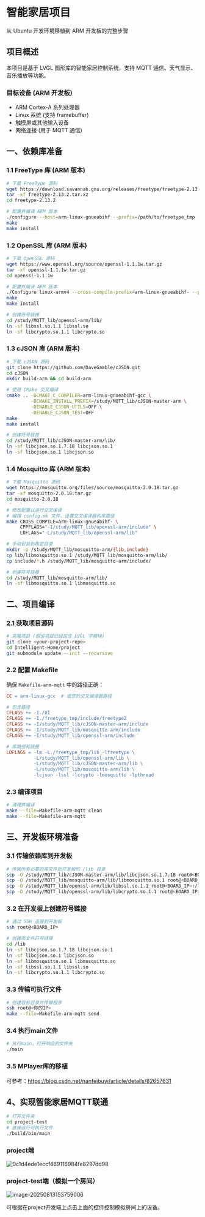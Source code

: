 # 智能家居项目

从 Ubuntu 开发环境移植到 ARM 开发板的完整步骤

## 项目概述

本项目是基于 LVGL 图形库的智能家居控制系统，支持 MQTT 通信、天气显示、音乐播放等功能。

### 目标设备 (ARM 开发板)

- ARM Cortex-A 系列处理器
- Linux 系统 (支持 framebuffer)
- 触摸屏或其他输入设备
- 网络连接 (用于 MQTT 通信)

## 一、依赖库准备

### 1.1 FreeType 库 (ARM 版本)

```bash
# 下载 FreeType 源码
wget https://download.savannah.gnu.org/releases/freetype/freetype-2.13.2.tar.xz
tar -xf freetype-2.13.2.tar.xz
cd freetype-2.13.2

# 配置并编译 ARM 版本
./configure --host=arm-linux-gnueabihf --prefix=/path/to/freetype_tmp --without-harfbuzz --without-bzip2 --without-png
make
make install
```

### 1.2 OpenSSL 库 (ARM 版本)

```bash
# 下载 OpenSSL 源码
wget https://www.openssl.org/source/openssl-1.1.1w.tar.gz
tar -xf openssl-1.1.1w.tar.gz
cd openssl-1.1.1w

# 配置并编译 ARM 版本
./Configure linux-armv4 --cross-compile-prefix=arm-linux-gnueabihf- --prefix=/study/MQTT_lib/openssl-arm
make
make install

# 创建符号链接
cd /study/MQTT_lib/openssl-arm/lib/
ln -sf libssl.so.1.1 libssl.so
ln -sf libcrypto.so.1.1 libcrypto.so
```

### 1.3 cJSON 库 (ARM 版本)

```bash
# 下载 cJSON 源码
git clone https://github.com/DaveGamble/cJSON.git
cd cJSON
mkdir build-arm && cd build-arm

# 使用 CMake 交叉编译
cmake .. -DCMAKE_C_COMPILER=arm-linux-gnueabihf-gcc \
         -DCMAKE_INSTALL_PREFIX=/study/MQTT_lib/cJSON-master-arm \
         -DENABLE_CJSON_UTILS=OFF \
         -DENABLE_CJSON_TEST=OFF
make
make install

# 创建符号链接
cd /study/MQTT_lib/cJSON-master-arm/lib/
ln -sf libcjson.so.1.7.18 libcjson.so.1
ln -sf libcjson.so.1 libcjson.so
```

### 1.4 Mosquitto 库 (ARM 版本)

```bash
# 下载 Mosquitto 源码
wget https://mosquitto.org/files/source/mosquitto-2.0.18.tar.gz
tar -xf mosquitto-2.0.18.tar.gz
cd mosquitto-2.0.18

# 修改配置以进行交叉编译
# 编辑 config.mk 文件，设置交叉编译器和库路径
make CROSS_COMPILE=arm-linux-gnueabihf- \
     CPPFLAGS="-I/study/MQTT_lib/openssl-arm/include" \
     LDFLAGS="-L/study/MQTT_lib/openssl-arm/lib"

# 手动安装到指定目录
mkdir -p /study/MQTT_lib/mosquitto-arm/{lib,include}
cp lib/libmosquitto.so.1 /study/MQTT_lib/mosquitto-arm/lib/
cp include/*.h /study/MQTT_lib/mosquitto-arm/include/

# 创建符号链接
cd /study/MQTT_lib/mosquitto-arm/lib/
ln -sf libmosquitto.so.1 libmosquitto.so
```

## 二、项目编译

### 2.1 获取项目源码

```bash
# 克隆项目 (假设项目已经包含 LVGL 子模块)
git clone <your-project-repo>
cd Intelligent-Home/project
git submodule update --init --recursive
```

### 2.2 配置 Makefile

确保 `Makefile-arm-mqtt` 中的路径正确：

```makefile
CC = arm-linux-gcc  # 或您的交叉编译器路径

# 包含路径
CFLAGS += -I./UI
CFLAGS += -I./freetype_tmp/include/freetype2
CFLAGS += -I/study/MQTT_lib/cJSON-master-arm/include
CFLAGS += -I/study/MQTT_lib/mosquitto-arm/include
CFLAGS += -I/study/MQTT_lib/openssl-arm/include

# 库路径和链接
LDFLAGS = -lm -L./freetype_tmp/lib -lfreetype \
          -L/study/MQTT_lib/openssl-arm/lib \
          -L/study/MQTT_lib/cJSON-master-arm/lib \
          -L/study/MQTT_lib/mosquitto-arm/lib \
          -lcjson -lssl -lcrypto -lmosquitto -lpthread
```

### 2.3 编译项目

```bash
# 清理并编译
make --file=Makefile-arm-mqtt clean
make --file=Makefile-arm-mqtt
```

## 三、开发板环境准备

### 3.1 传输依赖库到开发板

```bash
# 传输所有必要的库文件到开发板的 /lib 目录
scp -O /study/MQTT_lib/cJSON-master-arm/lib/libcjson.so.1.7.18 root@<BOARD_IP>:/lib/
scp -O /study/MQTT_lib/mosquitto-arm/lib/libmosquitto.so.1 root@<BOARD_IP>:/lib/
scp -O /study/MQTT_lib/openssl-arm/lib/libssl.so.1.1 root@<BOARD_IP>:/lib/
scp -O /study/MQTT_lib/openssl-arm/lib/libcrypto.so.1.1 root@<BOARD_IP>:/lib/
```

### 3.2 在开发板上创建符号链接

```bash
# 通过 SSH 连接到开发板
ssh root@<BOARD_IP>

# 创建库文件符号链接
cd /lib
ln -sf libcjson.so.1.7.18 libcjson.so.1
ln -sf libcjson.so.1 libcjson.so
ln -sf libmosquitto.so.1 libmosquitto.so
ln -sf libssl.so.1.1 libssl.so
ln -sf libcrypto.so.1.1 libcrypto.so
```

### 3.3 传输可执行文件

```bash
# 创建目标目录并传输程序
ssh root@<你的IP>
make --file=Makefile-arm-mqtt send
```

### 3.4 执行main文件

```bash
# 执行main，打开响应的文件夹
./main
```

### 3.5 MPlayer库的移植

可参考：https://blog.csdn.net/nanfeibuyi/article/details/82657631

## 4、实现智能家居MQTT联通

```bash
# 打开文件夹
cd project-test
# 直接运行可执行文件
./build/bin/main
```

### project端

![0c1d4ede1eccf469116984fe8297dd98](https://gitee.com/liweihanNB/typora/raw/master/20250813153712582.jpg)

### project-test端（模拟一个房间）

![image-20250813153759006](https://gitee.com/liweihanNB/typora/raw/master/20250813153759066.png)

可根据在project开发端上点击上面的控件控制模拟房间上的设备。